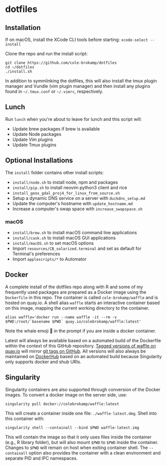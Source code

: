 # dotfiles

## Installation

If on macOS, install the XCode CLI tools before starting: `xcode-select --install`

Clone the repo and run the install script:

```
git clone https://github.com/cole-brokamp/dotfiles
cd ~/dotfiles
./install.sh
```

In addition to symmlinking the dotfiles, this will also install the tmux plugin manager and Vundle (vim plugin manager) and then install any plugins found in `~/.tmux.conf` or `~/.vimrc`, respectively.

## Lunch

Run `lunch` when you're about to leave for lunch and this script will:

- Update brew packages if brew is available
- Update Node packages
- Update Vim plugins
- Update Tmux plugins

## Optional Installations

The `install` folder contains other install scripts:

- `install/node.sh` to install node, npm and packages
- `install/pip.sh` to install neovim python3 client and rice
- `install_geos_gdal_proj4_for_linux_from_source.sh`
- Setup a dynamic DNS service on a server with `duckdns_setup.md`
- Update the computer's hostname with `update_hostname.md`
- Increase a computer's swap space with `increase_swapspace.sh`

### macOS

- `install/brew.sh` to install macOS command line applications
- `install/cask.sh` to install macOS GUI applications
- `install/macOS.sh` to set macOS options
- Import `resources/CB_solarized.terminal` and set as default for Terminal's preferences
- Import `applescripts/*` to Automator

## Docker

A complete install of the dotfiles repo along with R and some of my frequently used packages are prepared as a Docker image using the `Dockerfile` in this repo. The container is called `cole-brokamp/waffle` and is hosted on quay.io. A shell alias `waffle` starts an interactive container based on this image, mapping the current working directory to the container.

```
alias waffle='docker run --name waffle -it --rm -v $PWD:/root/`basename $PWD` quay.io/colebrokamp/waffle:latest'
```

Note the whale emoji 🐳 in the prompt if you are inside a docker container.

Latest will always be available based on a automated build of the Dockerfile within the context of this GitHub repository. [Tagged versions of waffle on quay.io](https://quay.io/repository/colebrokamp/waffle?tab=tags) will mirror [git tags on GitHub](https://github.com/cole-brokamp/dotfiles/releases). All versions will also always be maintained on [DockerHub](https://hub.docker.com/r/colebrokamp/waffle/) based on an automated build because Singularity only supports docker and shub URIs.

## Singularity

Singularity containers are also supported through conversion of the Docker images. To convert a docker image on the server side, use:

```
singularity pull docker://colebrokamp/waffle:latest
```
This will create a container inside one file: `./waffle-latest.dmg`. Shell into this container with:

```
singularity shell --containall --bind $PWD waffle-latest.img
```

This will contain the image so that it only uses files inside the container (e.g., R library folder), but will also mount `$PWD` to `$PWD` inside the container. Changes to `$PWD` will remain on host when exiting container shell. The `--containall` option also provides the container with a clean environment and separate PID and IPC namespaces.
